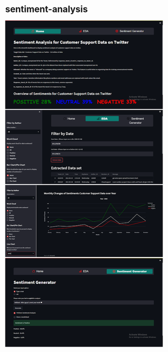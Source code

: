# sentiment-analysis

![Home](Streamlit/unnamed.png)
![EDA](Streamlit/unnamed-3.png)
![EDA-2](Streamlit/unnamed-2.png)
![Sentiment](Streamlit/unnamed-4.png)
